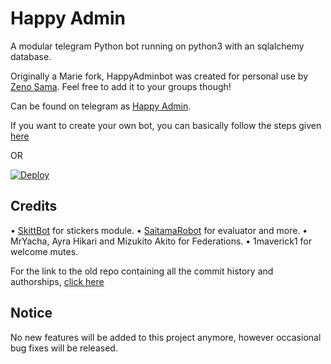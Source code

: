 # Happy Admin
A modular telegram Python bot running on python3 with an sqlalchemy database.

Originally a Marie fork, HappyAdminbot was created for personal use by [Zeno Sama](https://t.me/Okiyasan). Feel free to add it to your groups though!

Can be found on telegram as [Happy Admin](https://t.me/HappyAdminbot).

If you want to create your own bot, you can basically follow the steps given [here](https://github.com/PaulSonOfLars/tgbot/blob/master/README.md)

OR

[![Deploy](https://www.herokucdn.com/deploy/button.svg)](https://heroku.com/deploy?template=https://github.com/apotoxin-4869/HappyGuard.git)

## Credits
• [SkittBot](https://github.com/skittles9823/SkittBot) for stickers module.
• [SaitamaRobot](https://github.com/AnimeKaizoku/SaitamaRobot) for evaluator and more.
• MrYacha, Ayra Hikari and Mizukito Akito for Federations.
• 1maverick1 for welcome mutes.

For the link to the old repo containing all the commit history and authorships, [click here](https://github.com/Apotoxin-4869/HappyGuard.git)

## Notice
No new features will be added to this project anymore, however occasional bug fixes will be released.
